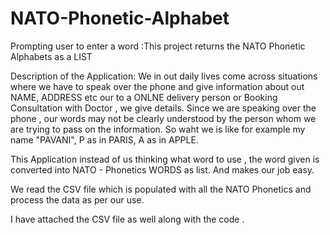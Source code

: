 # NATO-Phonetic-Alphabet
Prompting user to enter a word :This project returns the NATO Phonetic Alphabets as a LIST

Description of the Application:
We in out daily lives come across situations where we have to speak over the phone and give information about 
out NAME, ADDRESS etc our to a ONLNE delivery person or Booking Consultation with Doctor , we give details.
Since we are speaking over the phone , our words may not be clearly understood by the person whom we are trying to pass on 
the information. So waht we is like for example my name "PAVANI", P as in PARIS, A as in APPLE.

This Application instead of us thinking what word to use , the word given is converted into NATO - Phonetics WORDS as list.
And makes our job easy.

We read the CSV file which is populated with all the NATO Phonetics and process the data as per our use.

I have attached the CSV file as well along with the code .
